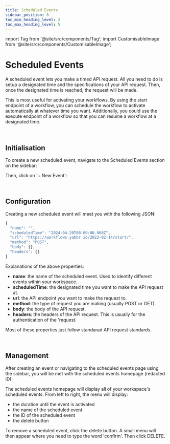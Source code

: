 ```yaml
---
title: Scheduled Events
sidebar_position: 6
toc_min_heading_level: 2
toc_max_heading_level: 5
---
```


import Tag from '@site/src/components/Tag';
import CustomisableImage from '@site/src/components/CustomisableImage';

# Scheduled Events

A scheduled event lets you make a timed API request. All you need to do is setup a designated time and the specifications of your API request. Then, once the designated time is reached, the request will be made. 

This is most useful for activating your workflows. By using the start endpoint of a workflow, you can schedule the workflow to activate automatically at whatever time you want. Additionally, you could use the execute endpoint of a workflow so that you can resume a workflow at a designated time.

<br/>

## Initialisation

To create a new scheduled event, navigate to the Scheduled Events section on the sidebar:

<CustomisableImage src="/img/scheduled-event-nav.png" alt="Scheduled Events Sidebar Nav" width="500"/>

Then, click on '+ New Event':

<CustomisableImage src="/img/new-event.png" alt="New Event" width="500"/>


<br/>

## Configuration



Creating a new scheduled event will meet you with the following JSON:

```jsx title="Scheduled Event JSON"
{
  "name": "",
  "scheduledTime": "2024-04-20T08:00:00.000Z",
  "url": "https://workflows.yabbr.io/2022-02-14/start/",
  "method": "POST",
  "body": {},
  "headers": {}
}
```

[comment]: <> (I used the yabbr workflow URL here. Is this ok? WIP)

Explanations of the above properties:
- **name**: the name of the scheduled event. Used to identify different events within your workspace.
- **scheduledTime**: the designated time you want to make the API request at.
- **url**: the API endpoint you want to make the request to. 
- **method**: the type of request you are making (usually POST or GET).
- **body**: the body of the API request.
- **headers**: the headers of the API request. This is usually for the authentication of the 'request.

Most of these properties just follow standarad API request standards. 

<br/>

## Management

After creating an event or navigating to the scheduled events page using the sidebar, you will be met with the scheduled events homepage (redacted ID):

<CustomisableImage src="/img/scheduled-event-homepage.png" alt="Scheduled Events Homepage" width="700"/>

The scheduled events homepage will display all of your workspace's scheduled events. From left to right, the menu will display:
- the duration until the event is activated
- the name of the scheduled event
- the ID of the scheduled event
- the delete button

To remove a scheduled event, click the delete button. A small menu will then appear where you need to type the word 'confirm'. Then click <Tag colour="#1582d8" borderColour="#1582d8" fontColour="#FFFFFF">DELETE</Tag>.


